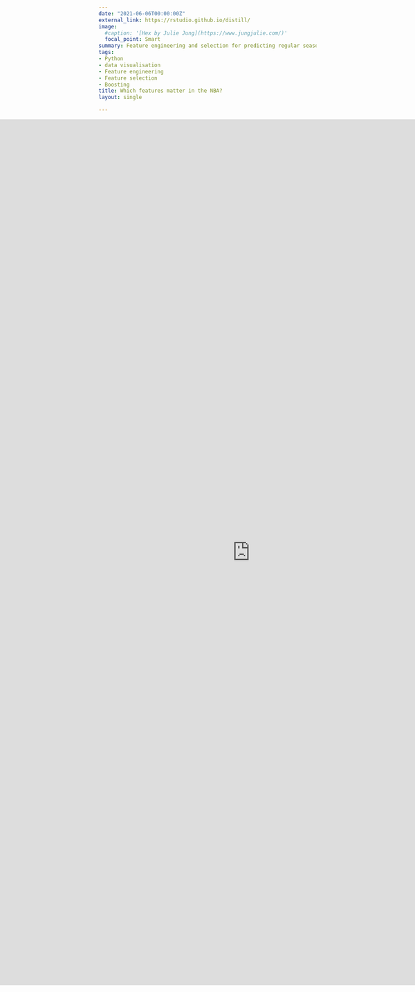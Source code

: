 ```yaml
---
date: "2021-06-06T00:00:00Z"
external_link: https://rstudio.github.io/distill/
image:
  #caption: '[Hex by Julie Jung](https://www.jungjulie.com/)'
  focal_point: Smart
summary: Feature engineering and selection for predicting regular season NBA games with CatBoost
tags:
- Python
- data visualisation
- Feature engineering
- Feature selection
- Boosting
title: Which features matter in the NBA? 
layout: single

---
```

<iframe src="https://www.kaggle.com/embed/noobiedatascientist/feature-selection-in-the-nba?kernelSessionId=64972074" height="2000" width = "1400"  display: flex; style="position:relative; left: -350px;" frameborder="0" scrolling="auto" title="Getting hooked with PyTorch and Grad-CAM"></iframe>
